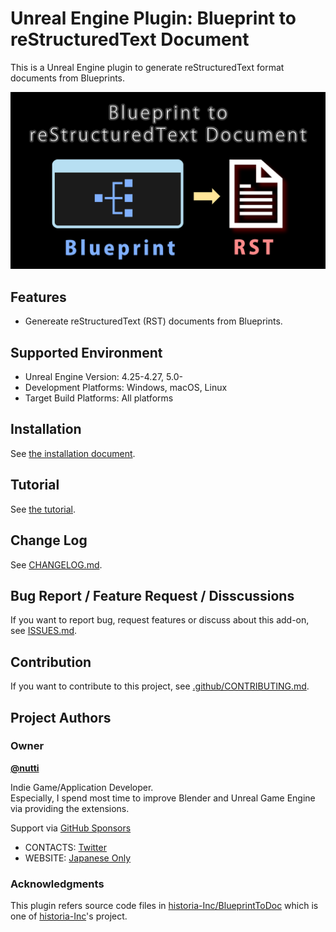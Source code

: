 # Unreal Engine Plugin: Blueprint to reStructuredText Document

This is a Unreal Engine plugin to generate reStructuredText format documents
from Blueprints.

![Thumbnail](docs/images/thumbnail.png)

## Features

* Genereate reStructuredText (RST) documents from Blueprints.

## Supported Environment

* Unreal Engine Version: 4.25-4.27, 5.0-
* Development Platforms: Windows, macOS, Linux
* Target Build Platforms: All platforms

## Installation

See [the installation document](docs/installation.md).

## Tutorial

See [the tutorial](docs/tutorial.md).

## Change Log

See [CHANGELOG.md](CHANGELOG.md).

## Bug Report / Feature Request / Disscussions

If you want to report bug, request features or discuss about this add-on,
see [ISSUES.md](ISSUES.md).

## Contribution

If you want to contribute to this project, see [.github/CONTRIBUTING.md](.github/CONTRIBUTING.md).

## Project Authors

### Owner

[**@nutti**](https://github.com/nutti)

Indie Game/Application Developer.  
Especially, I spend most time to improve Blender and Unreal Game Engine via
providing the extensions.

Support via [GitHub Sponsors](https://github.com/sponsors/nutti)

* CONTACTS: [Twitter](https://twitter.com/nutti__)
* WEBSITE: [Japanese Only](https://colorful-pico.net/)

### Acknowledgments

This plugin refers source code files in [historia-Inc/BlueprintToDoc](https://github.com/historia-Inc/BlueprintToDoc)
which is one of [historia-Inc](https://historia.co.jp/)'s project.
